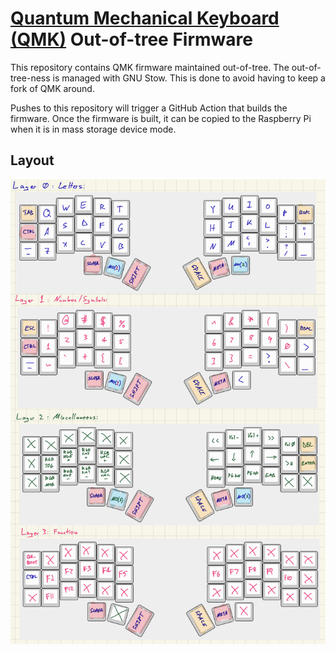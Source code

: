 # [Quantum Mechanical Keyboard (QMK)](https://docs.qmk.fm) Out-of-tree Firmware

This repository contains QMK firmware maintained out-of-tree.
The out-of-tree-ness is managed with GNU Stow.
This is done to avoid having to keep a fork of QMK around.

Pushes to this repository will trigger a GitHub Action that builds the firmware.
Once the firmware is built, it can be copied to the Raspberry Pi when it is in mass storage device mode.

## Layout

![A picture showing a 3-layer keymap](https://raw.githubusercontent.com/seldridge/qmk/assets/keyboard.png)

